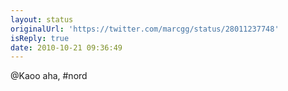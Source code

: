 ```yaml
---
layout: status
originalUrl: 'https://twitter.com/marcgg/status/28011237748'
isReply: true
date: 2010-10-21 09:36:49
---
```


@Kaoo aha, #nord
